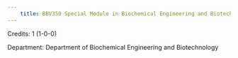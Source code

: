 ```yaml
---
    title: BBV350 Special Module in Biochemical Engineering and Biotechnology
---
```

Credits: 1 (1-0-0)

Department: Department of Biochemical Engineering and Biotechnology

